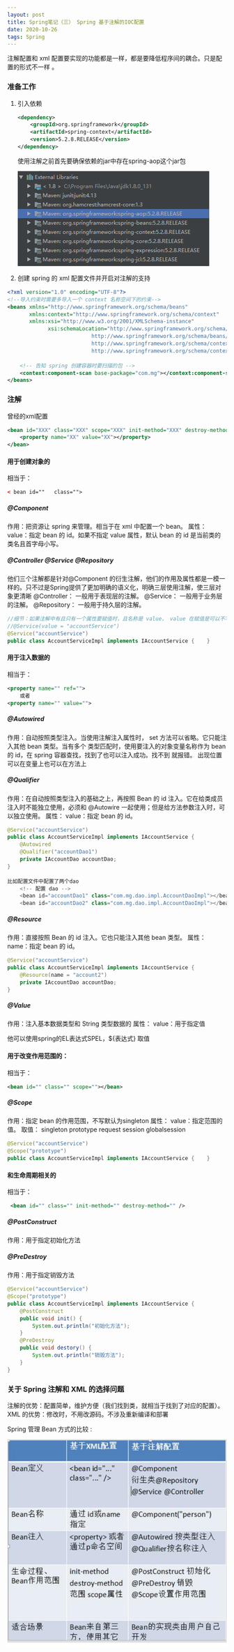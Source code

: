 ```yaml
---
layout: post
title: Spring笔记（三） Spring 基于注解的IOC配置
date: 2020-10-26
tags: Spring
---
```


注解配置和 xml 配置要实现的功能都是一样，都是要降低程序间的耦合。只是配置的形式不一样 。

### 准备工作

1. 引入依赖

   ```xml
   <dependency>
       <groupId>org.springframework</groupId>
       <artifactId>spring-context</artifactId>
       <version>5.2.8.RELEASE</version>
   </dependency>
   ```

   使用注解之前首先要确保依赖的jar中存在spring-aop这个jar包

   ![2](\images\posts\spring\2.jpg)

2. 创建 spring 的 xml 配置文件并开启对注解的支持 

```xml
<?xml version="1.0" encoding="UTF-8"?>
<!--导入约束时需要多导入一个 context 名称空间下的约束-->
<beans xmlns="http://www.springframework.org/schema/beans"
	   xmlns:context="http://www.springframework.org/schema/context"
  	   xmlns:xsi="http://www.w3.org/2001/XMLSchema-instance"
			 xsi:schemaLocation="http://www.springframework.org/schema/beans
                           http://www.springframework.org/schema/beans/spring-beans.xsd
                           http://www.springframework.org/schema/context
                           http://www.springframework.org/schema/context/spring-context.xsd">
    
    <!-- 告知 spring 创建容器时要扫描的包 -->
    <context:component-scan base-package="com.mg"></context:component-scan>
</beans>
```

### 注解

曾经的xml配置

```xml
<bean id="XXX" class="XXX" scope="XXX" init-method="XXX" destroy-method="XXX">
	<property name="XX" value="XX"></property>
</bean>
```

#### 用于创建对象的 

相当于：

```xml
< bean id=""   class="">
```

##### @Component 

作用：把资源让 spring 来管理。相当于在 xml 中配置一个 bean。
属性：
value：指定 bean 的 id。如果不指定 value 属性，默认 bean 的 id 是当前类的类名且首字母小写。 

##### @Controller @Service @Repository 

他们三个注解都是针对@Component 的衍生注解，他们的作用及属性都是一模一样的。只不过是Spring提供了更加明确的语义化，明确三层使用注解，使三层对象更清晰
@Controller： 一般用于表现层的注解。
@Service： 一般用于业务层的注解。
@Repository： 一般用于持久层的注解。 

```java
//细节：如果注解中有且只有一个属性要赋值时，且名称是 value， value 在赋值是可以不写。
//@Service(value = "accountService")
@Service("accountService")
public class AccountServiceImpl implements IAccountService {    }
```

#### 用于注入数据的 

相当于：

```xml
<property name="" ref="">
    或者
<property name="" value=""> 
```

##### @Autowired 

作用：自动按照类型注入。当使用注解注入属性时， set 方法可以省略。它只能注入其他 bean 类型。当有多个
类型匹配时，使用要注入的对象变量名称作为 bean 的 id，在 spring 容器查找，找到了也可以注入成功。找不到
就报错。 出现位置可以在变量上也可以在方法上

##### @Qualifier 

作用：在自动按照类型注入的基础之上，再按照 Bean 的 id 注入。它在给类成员注入时不能独立使用，必须和
@Autowire 一起使用；但是给方法参数注入时，可以独立使用。
属性：
value：指定 bean 的 id。 

```java
@Service("accountService")
public class AccountServiceImpl implements IAccountService {
    @Autowired
    @Qualifier("accountDao1")
    private IAccountDao accountDao;
}

比如配置文件中配置了两个dao
    <!-- 配置 dao -->
    <bean id="accountDao1" class="com.mg.dao.impl.AccountDaoImpl"></bean>
    <bean id="accountDao2" class="com.mg.dao.impl.AccountDaoImpl"></bean>
```

##### @Resource 

作用：直接按照 Bean 的 id 注入。它也只能注入其他 bean 类型。
属性：
name：指定 bean 的 id。 

```java
@Service("accountService")
public class AccountServiceImpl implements IAccountService {
    @Resource(name = "account2")
    private IAccountDao accountDao;
}
```

##### @Value 

作用：注入基本数据类型和 String 类型数据的
属性：
value：用于指定值 

他可以使用spring的EL表达式SPEL，${表达式}  取值

#### 用于改变作用范围的： 

相当于： 

```xml
<bean id="" class="" scope=""></bean>
```

##### @Scope 

作用：指定 bean 的作用范围，不写默认为singleton 
属性：
value：指定范围的值。
取值： singleton   prototype   request   session   globalsession 

```java
@Service("accountService")
@Scope("prototype")
public class AccountServiceImpl implements IAccountService {    }
```

#### 和生命周期相关的 

相当于：

```xml
 <bean id="" class="" init-method="" destroy-method="" />
```

##### @PostConstruct 

作用：用于指定初始化方法

##### @PreDestroy 

作用：用于指定销毁方法 

```java
@Service("accountService")
@Scope("prototype")
public class AccountServiceImpl implements IAccountService {
    @PostConstruct
    public void init() {
        System.out.println("初始化方法");
    }
    @PreDestroy
    public void destory() {
        System.out.println("销毁方法");
    }
}
```

### 关于 Spring 注解和 XML 的选择问题 

注解的优势：配置简单，维护方便（我们找到类，就相当于找到了对应的配置）。
XML 的优势：修改时，不用改源码。不涉及重新编译和部署 

Spring 管理 Bean 方式的比较 :

![3](\images\posts\spring\3.jpg)

